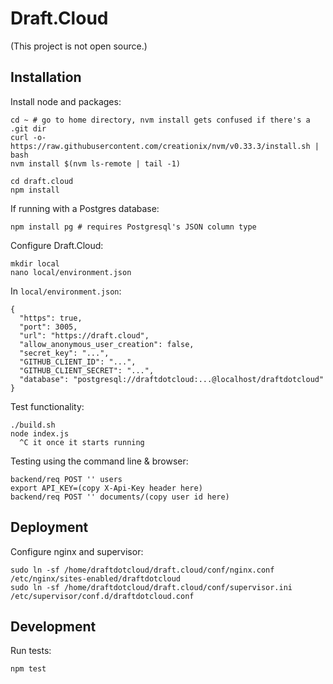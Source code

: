 # Draft.Cloud

(This project is not open source.)

## Installation

Install node and packages:

	cd ~ # go to home directory, nvm install gets confused if there's a .git dir
	curl -o- https://raw.githubusercontent.com/creationix/nvm/v0.33.3/install.sh | bash
	nvm install $(nvm ls-remote | tail -1)

	cd draft.cloud
	npm install

If running with a Postgres database:

	npm install pg # requires Postgresql's JSON column type

Configure Draft.Cloud:

	mkdir local
	nano local/environment.json

In `local/environment.json`:

	{
	  "https": true,
	  "port": 3005,
	  "url": "https://draft.cloud",
	  "allow_anonymous_user_creation": false,
	  "secret_key": "...",
	  "GITHUB_CLIENT_ID": "...",
	  "GITHUB_CLIENT_SECRET": "...",
	  "database": "postgresql://draftdotcloud:...@localhost/draftdotcloud"
	}

Test functionality:

	./build.sh
	node index.js
	  ^C it once it starts running

Testing using the command line & browser:

	backend/req POST '' users
	export API_KEY=(copy X-Api-Key header here)
	backend/req POST '' documents/(copy user id here)
	

## Deployment

Configure nginx and supervisor:

	sudo ln -sf /home/draftdotcloud/draft.cloud/conf/nginx.conf /etc/nginx/sites-enabled/draftdotcloud
	sudo ln -sf /home/draftdotcloud/draft.cloud/conf/supervisor.ini /etc/supervisor/conf.d/draftdotcloud.conf

## Development

Run tests:

	npm test
